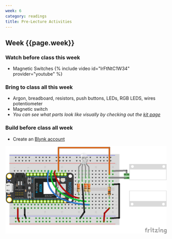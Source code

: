 ```yaml
---
week: 6
category: readings
title: Pre-Lecture Activities
---
```


## Week {{page.week}}

### Watch before class this week

* Magnetic Switches
  {% include video id="IrFtNtC1W34" provider="youtube" %}

### Bring to class all this week

- Argon, breadboard, resistors, push buttons, LEDs, RGB LEDS, wires potentiometer
- Magnetic switch
- *You can see what parts look like visually by checking out the [kit page](https://reparke.github.io/ITP348-Physical-Computing/kit)*

### Build before class all week

- Create an [Blynk account](https://blynk.cloud/) 

![image-20210220175201317](week06.assets/switch-magnetic-door_and_rgb_led_bb.png)


